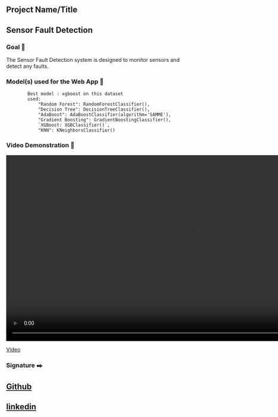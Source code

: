 ## Project Name/Title <h2>Sensor Fault Detection</h2>

### Goal 🎯
The Sensor Fault Detection system is designed to monitor sensors and detect any faults.

### Model(s) used for the Web App 🧮
            Best model : xgboost on this dataset
            used:
                "Random Forest": RandomForestClassifier(),
                "Decision Tree": DecisionTreeClassifier(),
                "AdaBoost": AdaBoostClassifier(algorithm='SAMME'),
                "Gradient Boosting": GradientBoostingClassifier(),
                `XGBoost: XGBClassifier()`,
                "KNN": KNeighborsClassifier()

### Video Demonstration 🎥

<video width="1000" height="500" controls>
  <source src="https://github.com/abhisheks008/ML-Crate/assets/115637298/7712a38e-94b3-4463-ba65-c34f3e3a484d" type="video/mp4">
  Your browser does not support the video tag.
</video>

[Video](https://github.com/abhisheks008/ML-Crate/assets/115637298/7712a38e-94b3-4463-ba65-c34f3e3a484d) 


### Signature ✒️
## [Github](https://www.github.com/daemonX10)
## [linkedin](https://www.linkedin.com/in/damodar-yadav-690425177/)
